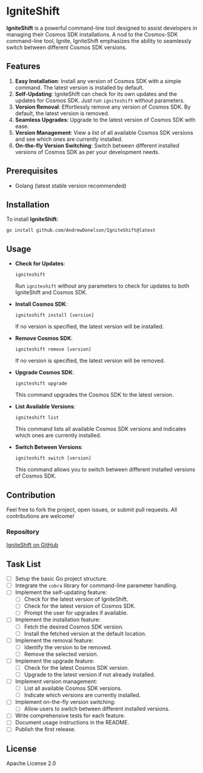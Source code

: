 # IgniteShift

**IgniteShift** is a powerful command-line tool designed to assist developers in managing their Cosmos SDK installations. A nod to the Cosmos-SDK command-line tool, Ignite, IgniteShift emphasizes the ability to seamlessly switch between different Cosmos SDK versions.

## Features

1. **Easy Installation**: Install any version of Cosmos SDK with a simple command. The latest version is installed by default.
2. **Self-Updating**: IgniteShift can check for its own updates and the updates for Cosmos SDK. Just run `igniteshift` without parameters.
3. **Version Removal**: Effortlessly remove any version of Cosmos SDK. By default, the latest version is removed.
4. **Seamless Upgrades**: Upgrade to the latest version of Cosmos SDK with ease.
5. **Version Management**: View a list of all available Cosmos SDK versions and see which ones are currently installed.
6. **On-the-fly Version Switching**: Switch between different installed versions of Cosmos SDK as per your development needs.

## Prerequisites

- Golang (latest stable version recommended)

## Installation

To install **IgniteShift**:

```
go install github.com/AndrewDonelson/IgniteShift@latest
```

## Usage

- **Check for Updates**: 
  ```
  igniteshift
  ```
  Run `igniteshift` without any parameters to check for updates to both IgniteShift and Cosmos SDK.

- **Install Cosmos SDK**:
  ```
  igniteshift install [version]
  ```
  If no version is specified, the latest version will be installed.

- **Remove Cosmos SDK**:
  ```
  igniteshift remove [version]
  ```
  If no version is specified, the latest version will be removed.

- **Upgrade Cosmos SDK**:
  ```
  igniteshift upgrade
  ```
  This command upgrades the Cosmos SDK to the latest version.

- **List Available Versions**:
  ```
  igniteshift list
  ```
  This command lists all available Cosmos SDK versions and indicates which ones are currently installed.

- **Switch Between Versions**:
  ```
  igniteshift switch [version]
  ```
  This command allows you to switch between different installed versions of Cosmos SDK.

## Contribution

Feel free to fork the project, open issues, or submit pull requests. All contributions are welcome!

### Repository

[IgniteShift on GitHub](https://github.com/AndrewDonelson/IgniteShift)

## Task List

- [ ] Setup the basic Go project structure.
- [ ] Integrate the `cobra` library for command-line parameter handling.
- [ ] Implement the self-updating feature:
  - [ ] Check for the latest version of IgniteShift.
  - [ ] Check for the latest version of Cosmos SDK.
  - [ ] Prompt the user for upgrades if available.
- [ ] Implement the installation feature:
  - [ ] Fetch the desired Cosmos SDK version.
  - [ ] Install the fetched version at the default location.
- [ ] Implement the removal feature:
  - [ ] Identify the version to be removed.
  - [ ] Remove the selected version.
- [ ] Implement the upgrade feature:
  - [ ] Check for the latest Cosmos SDK version.
  - [ ] Upgrade to the latest version if not already installed.
- [ ] Implement version management:
  - [ ] List all available Cosmos SDK versions.
  - [ ] Indicate which versions are currently installed.
- [ ] Implement on-the-fly version switching:
  - [ ] Allow users to switch between different installed versions.
- [ ] Write comprehensive tests for each feature.
- [ ] Document usage instructions in the README.
- [ ] Publish the first release.

## License

Apache License 2.0
